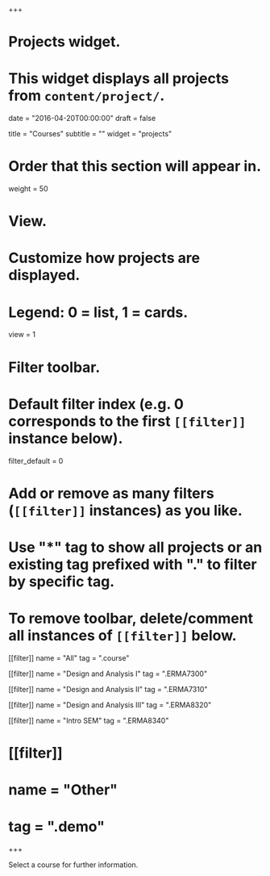 +++
# Projects widget.
# This widget displays all projects from `content/project/`.

date = "2016-04-20T00:00:00"
draft = false

title = "Courses"
subtitle = ""
widget = "projects"

# Order that this section will appear in.
weight = 50

# View.
# Customize how projects are displayed.
# Legend: 0 = list, 1 = cards.
view = 1

# Filter toolbar.

# Default filter index (e.g. 0 corresponds to the first `[[filter]]` instance below).
filter_default = 0

# Add or remove as many filters (`[[filter]]` instances) as you like.
# Use "*" tag to show all projects or an existing tag prefixed with "." to filter by specific tag.
# To remove toolbar, delete/comment all instances of `[[filter]]` below.
[[filter]]
  name = "All"
  tag = ".course"

[[filter]]
  name = "Design and Analysis I"
  tag = ".ERMA7300"

[[filter]]
  name = "Design and Analysis II"
  tag = ".ERMA7310"

[[filter]]
  name = "Design and Analysis III"
  tag = ".ERMA8320"
  
[[filter]]
  name = "Intro SEM"
  tag = ".ERMA8340"  
  
# [[filter]]
#   name = "Other"
#   tag = ".demo"

+++

Select a course for further information.
